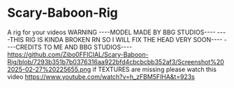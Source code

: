 # Scary-Baboon-Rig
A rig for your videos 
WARNING
----MODEL MADE BY BBG STUDIOS----
----THIS RIG IS KINDA BROKEN RN SO I WILL FIX THE HEAD VERY SOON----
----CREDITS TO ME AND BBG STUDIOS----
https://github.com/Zibo0FFICIAL/Scary-Baboon-Rig/blob/7293b351b7b0376316aa922bfd4cbcbcbb352af3/Screenshot%202025-02-27%20225655.png
if TEXTURES are missing please watch this video
https://www.youtube.com/watch?v=h_zFBM5FlHA&t=923s
